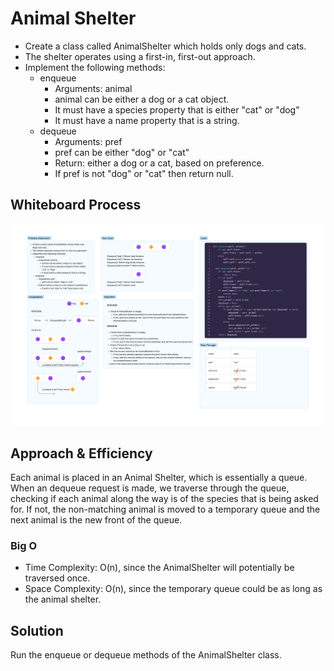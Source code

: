 # Animal Shelter

- Create a class called AnimalShelter which holds only dogs and cats.
- The shelter operates using a first-in, first-out approach.
- Implement the following methods:
  - enqueue
    - Arguments: animal
    - animal can be either a dog or a cat object.
    - It must have a species property that is either "cat" or "dog"
    - It must have a name property that is a string.
  - dequeue
    - Arguments: pref
    - pref can be either "dog" or "cat"
    - Return: either a dog or a cat, based on preference.
    - If pref is not "dog" or "cat" then return null.

## Whiteboard Process

![Animal Shelter Whiteboard](animal_shelter_whiteboard.png)

## Approach & Efficiency

Each animal is placed in an Animal Shelter, which is essentially a queue. When an dequeue
request is made, we traverse through the queue, checking if each animal along the way is
of the species that is being asked for. If not, the non-matching animal is moved to a temporary
queue and the next animal is the new front of the queue.

### Big O

- Time Complexity: O(n), since the AnimalShelter will potentially be traversed once.
- Space Complexity: O(n), since the temporary queue could be as long as the animal shelter.

## Solution

Run the enqueue or dequeue methods of the AnimalShelter class.
